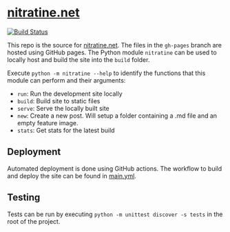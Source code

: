 # [nitratine.net](https://nitratine.net/)

[![Build Status](https://img.shields.io/endpoint.svg?url=https%3A%2F%2Factions-badge.atrox.dev%2Fbrentvollebregt%2Fnitratine.net%2Fbadge&style=flat)](https://github.com/brentvollebregt/nitratine.net/actions?query=workflow%3A%22Build+and+Deploy+GitHub+Pages%22)

This repo is the source for [nitratine.net](https://nitratine.net/). The files in the `gh-pages` branch are hosted using GitHub pages. The Python module `nitratine` can be used to locally host and build the site into the `build` folder.

Execute `python -m nitratine --help` to identify the functions that this module can perform and their arguments:

- `run`: Run the development site locally
- `build`: Build site to static files
- `serve`: Serve the locally built site
- `new`: Create a new post. Will setup a folder containing a .md file and an empty feature image.
- `stats`: Get stats for the latest build

## Deployment
Automated deployment is done using GitHub actions. The workflow to build and deploy the site can be found in [main.yml](/.github/workflows/main.yml).

## Testing
Tests can be run by executing `python -m unittest discover -s tests` in the root of the project.
